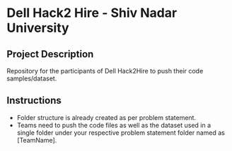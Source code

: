 # Dell Hack2 Hire - Shiv Nadar University

Project Description
-------------------

Repository for the participants of Dell Hack2Hire to push their code samples/dataset.

Instructions
-------------------

* Folder structure is already created as per problem statement.
* Teams need to push the code files as well as the dataset used in a single folder under your respective problem statement folder named as [TeamName].
